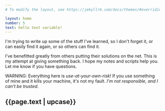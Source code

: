 ```yaml
---
# To modify the layout, see https://jekyllrb.com/docs/themes/#overriding-theme-defaults

layout: home
number: 5
text: hello text variable!
---
```


I'm trying to write up some of the stuff I've learned, so I don't forget
it, or can easily find it again, or so others can find it.

I've benefitted greatly from others putting their solutions on the net. 
This is my attempt at giving something back. I hope my notes and scripts 
help you. Let me know if you have questions.

WARNING: Everything here is *use-at-your-own-risk*! If you use something of 
mine and it kills your machine, it's not my fault. 
*I'm not responsible, and I can't be trusted*.

## {{page.text | upcase}}
